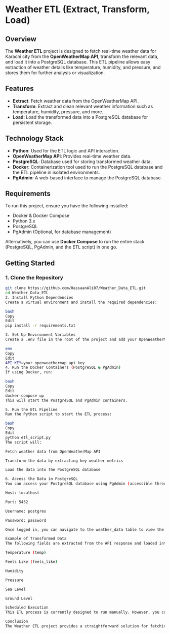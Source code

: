 # Weather ETL (Extract, Transform, Load)

## Overview

The **Weather ETL** project is designed to fetch real-time weather data for Karachi city from the **OpenWeatherMap API**, transform the relevant data, and load it into a PostgreSQL database. This ETL pipeline allows easy extraction of weather details like temperature, humidity, and pressure, and stores them for further analysis or visualization.

## Features

- **Extract**: Fetch weather data from the OpenWeatherMap API.
- **Transform**: Extract and clean relevant weather information such as temperature, humidity, pressure, and more.
- **Load**: Load the transformed data into a PostgreSQL database for persistent storage.

## Technology Stack

- **Python**: Used for the ETL logic and API interaction.
- **OpenWeatherMap API**: Provides real-time weather data.
- **PostgreSQL**: Database used for storing transformed weather data.
- **Docker**: Containerization tool used to run the PostgreSQL database and the ETL pipeline in isolated environments.
- **PgAdmin**: A web-based interface to manage the PostgreSQL database.

## Requirements

To run this project, ensure you have the following installed:

- Docker & Docker Compose
- Python 3.x
- PostgreSQL
- PgAdmin (Optional, for database management)

Alternatively, you can use **Docker Compose** to run the entire stack (PostgreSQL, PgAdmin, and the ETL script) in one go.

## Getting Started

### 1. Clone the Repository

```bash
git clone https://github.com/HassaanAli07/Weather_Data_ETL.git
cd Weather_Data_ETL
2. Install Python Dependencies
Create a virtual environment and install the required dependencies:

bash
Copy
Edit
pip install -r requirements.txt

3. Set Up Environment Variables
Create a .env file in the root of the project and add your OpenWeatherMap API key:

env
Copy
Edit
API_KEY=your_openweathermap_api_key
4. Run the Docker Containers (PostgreSQL & PgAdmin)
If using Docker, run:

bash
Copy
Edit
docker-compose up
This will start the PostgreSQL and PgAdmin containers.

5. Run the ETL Pipeline
Run the Python script to start the ETL process:

bash
Copy
Edit
python etl_script.py
The script will:

Fetch weather data from OpenWeatherMap API

Transform the data by extracting key weather metrics

Load the data into the PostgreSQL database

6. Access the Data in PostgreSQL
You can access your PostgreSQL database using PgAdmin (accessible through the Docker container). Use the following credentials:

Host: localhost

Port: 5432

Username: postgres

Password: password

Once logged in, you can navigate to the weather_data table to view the stored weather information.

Example of Transformed Data
The following fields are extracted from the API response and loaded into the database:

Temperature (temp)

Feels Like (feels_like)

Humidity

Pressure

Sea Level

Ground Level

Scheduled Execution
This ETL process is currently designed to run manually. However, you can automate it using Apache Airflow or any task scheduler to fetch the weather data periodically (e.g., every hour or every 3-4 hours).

Conclusion
The Weather ETL project provides a straightforward solution for fetching, transforming, and storing weather data. By leveraging Python, PostgreSQL, and Docker, it offers an easy-to-deploy and scalable ETL pipeline for weather data collection
